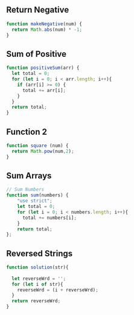 ## Return Negative

```js
function makeNegative(num) {
  return Math.abs(num) * -1;
}
```

## Sum of Positive

```js
function positiveSum(arr) {
  let total = 0;
  for (let i = 0; i < arr.length; i++){
    if (arr[i] >= 0) {
      total += arr[i];
    }
  }
  return total;
}
```

## Function 2

```js
function square (num) {
  return Math.pow(num,2);
}
```

## Sum Arrays

```js
// Sum Numbers
function sum(numbers) {
    "use strict";
    let total = 0;
    for (let i = 0; i < numbers.length; i++){
      total += numbers[i];
    }
    return total;
};
```

## Reversed Strings

```js
function solution(str){
  
  let reverseWrd = '';
  for (let i of str){
    reverseWrd = (i + reverseWrd);
  }
  return reverseWrd;
}
```
